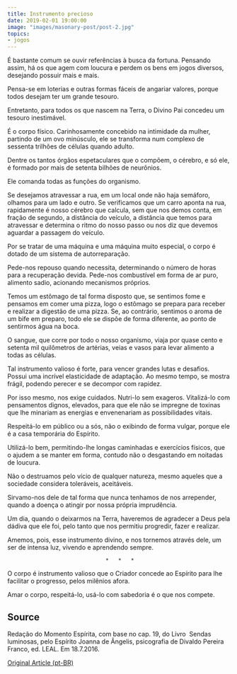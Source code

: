 ```yaml
---
title: Instrumento precioso
date: 2019-02-01 19:00:00
image: "images/masonary-post/post-2.jpg"
topics: 
- jogos
---
```


É bastante comum se ouvir referências à busca da fortuna. Pensando assim, há os
que agem com loucura e perdem os bens em jogos diversos, desejando possuir mais
e mais.

Pensa-se em loterias e outras formas fáceis de angariar valores, porque todos
desejam ter um grande tesouro.

Entretanto, para todos os que nascem na Terra, o Divino Pai concedeu um tesouro
inestimável.

É o corpo físico. Carinhosamente concebido na intimidade da mulher, partindo de
um ovo minúsculo, ele se transforma num complexo de sessenta trilhões de
células quando adulto.

Dentre os tantos órgãos espetaculares que o compõem, o cérebro, e só ele, é
formado por mais de setenta bilhões de neurônios.

Ele comanda todas as funções do organismo.

Se desejamos atravessar a rua, em um local onde não haja semáforo, olhamos para
um lado e outro. Se verificamos que um carro aponta na rua, rapidamente é nosso
cérebro que calcula, sem que nos demos conta, em fração de segundo, a distância
do veículo, a distância que temos para atravessar e determina o ritmo do nosso
passo ou nos diz que devemos aguardar a passagem do veículo.

Por se tratar de uma máquina e uma máquina muito especial, o corpo é dotado de
um sistema de autorreparação.

Pede-nos repouso quando necessita, determinando o número de horas para a
recuperação devida. Pede-nos combustível em forma de ar puro, alimento sadio,
acionando mecanismos próprios.

Temos um estômago de tal forma disposto que, se sentimos fome e pensamos em
comer uma pizza, logo o estômago se prepara para receber e realizar a digestão
de uma pizza. Se, ao contrário, sentimos o aroma de um bife em preparo, todo
ele se dispõe de forma diferente, ao ponto de sentirmos água na boca.

O sangue, que corre por todo o nosso organismo, viaja por quase cento e setenta
mil quilômetros de artérias, veias e vasos para levar alimento a todas as
células.

Tal instrumento valioso é forte, para vencer grandes lutas e desafios. Possui
uma incrível elasticidade de adaptação. Ao mesmo tempo, se mostra frágil,
podendo perecer e se decompor com rapidez.

Por isso mesmo, nos exige cuidados. Nutri-lo sem exageros. Vitalizá-lo com
pensamentos dignos, elevados, para que ele não se impregne de toxinas que lhe
minariam as energias e envenenariam as possibilidades vitais.

Respeitá-lo em público ou a sós, não o exibindo de forma vulgar, porque ele é a
casa temporária do Espírito.

Utilizá-lo bem, permitindo-lhe longas caminhadas e exercícios físicos, que o
ajudem a se manter em forma, contudo não o desgastando em noitadas de loucura.

Não o destruamos pelo vício de qualquer natureza, mesmo aqueles que a sociedade
considera toleráveis, aceitáveis.

Sirvamo-nos dele de tal forma que nunca tenhamos de nos arrepender, quando a
doença o atingir por nossa própria imprudência.

Um dia, quando o deixarmos na Terra, haveremos de agradecer a Deus pela dádiva
que ele foi, pelo tanto que nos permitiu progredir, fazer e realizar.

Amemos, pois, esse instrumento divino, e nos tornemos através dele, um ser de
intensa luz, vivendo e aprendendo sempre.

                                   *   *   *

O corpo é instrumento valioso que o Criador concede ao Espírito para lhe
facilitar o progresso, pelos milênios afora.

Amar o corpo, respeitá-lo, usá-lo com sabedoria é o que nos compete.

## Source
Redação do Momento Espírita, com base no cap. 19, do
Livro  Sendas luminosas, pelo Espírito Joanna de Ângelis,
psicografia de Divaldo Pereira Franco, ed. LEAL.
Em 18.7.2016.


[Original Article (pt-BR)](http://www.momento.com.br/pt/ler_texto.php?id=4846)
